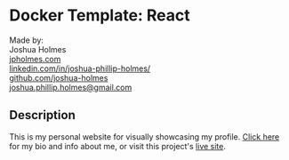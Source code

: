 # Docker Template: React
Made by:<br>
Joshua Holmes<br>
[jpholmes.com](https://www.jpholmes.com)<br>
[linkedin.com/in/joshua-phillip-holmes/](https://www.linkedin.com/in/joshua-phillip-holmes/)<br>
[github.com/joshua-holmes](https://github.com/joshua-holmes)<br>
[joshua.phillip.holmes@gmail.com](mailto:joshua.phillip.holmes@gmail.com)

## Description
This is my personal website for visually showcasing my profile. [Click here](https://github.com/joshua-holmes) for my bio and info about me, or visit this project's [live site](https://www.jpholmes.com/).